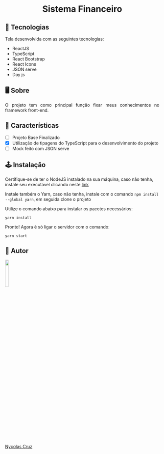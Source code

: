 <h1 align="center">Sistema Financeiro</h1>

## 🚀 Tecnologias

<p>Tela desenvolvida com as seguintes tecnologias:</p>

- ReactJS
- TypeScript
- React Bootstrap
- React Icons
- JSON serve
- Day js

## 🖥️ Sobre

<p align="justify">O projeto tem como principal função fixar meus conhecimentos no framework front-end.</p>

## 🔧 Características

- [ ] Projeto Base Finalizado
- [x] Utilização de tipagens do TypeScript para o desenvolvimento do projeto
- [ ] Mock feito com JSON serve

## 🕹️ Instalação

Certifique-se de ter o NodeJS instalado na sua máquina, caso não tenha, instale seu executável clicando neste <a href="https://nodejs.org/pt-br/download/">link</a>

Instale também o Yarn, caso não tenha, instale com o comando ````npm install --global yarn````, em seguida clone o projeto

Utilize o comando abaixo para instalar os pacotes necessários:

````
yarn install
````

Pronto! Agora é só ligar o servidor com o comando:
````
yarn start
````

## 🐧 Autor

<a href="https://github.com/NycolasCruz">
    <img src="https://github.com/NycolasCruz.png"  width="15%">
    <p>Nycolas Cruz</p>
</a>
